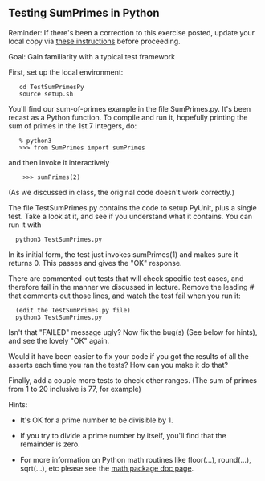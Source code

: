 ## Testing SumPrimes in Python

Reminder: If there's been a correction to this exercise posted, update your local copy via [these instructions](https://docs.google.com/document/d/1g3b2e7wf3mWaIZ4U6MkNR5B4fQuO71y6Q341LGs45HQ/edit?usp=sharing) before proceeding.

Goal: Gain familiarity with a typical test framework

First, set up the local environment:
```
   cd TestSumPrimesPy
   source setup.sh
```
You'll find our sum-of-primes example in the file SumPrimes.py.  It's been recast as a Python function. To compile and run it, hopefully printing the sum of primes in the 1st 7 integers, do:

```
   % python3
   >>> from SumPrimes import sumPrimes
```
and then invoke it interactively
```
    >>> sumPrimes(2)
```

(As we discussed in class, the original code doesn't work correctly.)


The file TestSumPrimes.py contains the code to setup PyUnit, plus a single test.
Take a look at it, and see if you understand what it contains.
You can run it with

```
  python3 TestSumPrimes.py
```

In its initial form, the test just invokes sumPrimes(1) and makes sure it returns 0. This passes and gives the "OK" response.

There are commented-out tests that will check specific test cases, and therefore fail in the manner we discussed in lecture. Remove the leading # that comments out those lines, and watch the test fail when you run it:

```
  (edit the TestSumPrimes.py file)
  python3 TestSumPrimes.py
```

Isn't that "FAILED" message ugly? Now fix the bug(s) (See below for hints),
and see the lovely "OK" again.

Would it have been easier to fix your code if you got the results of all the asserts each time you ran the tests?  How can you make it do that?

Finally, add a couple more tests to check other ranges. (The sum of primes from 1 to 20 inclusive is 77, for example)

Hints:

 - It's OK for a prime number to be divisible by 1.

 - If you try to divide a prime number by itself, you'll find that the remainder is zero.

 - For more information on Python math routines like floor(...), round(...), sqrt(...), etc please see the
<a href="https://www.w3schools.com/python/ref_math_sqrt.asp">math package doc page</a>.
